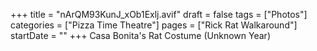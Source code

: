 +++
title = "nArQM93KunJ_xOb1Exlj.avif"
draft = false
tags = ["Photos"]
categories = ["Pizza Time Theatre"]
pages = ["Rick Rat Walkaround"]
startDate = ""
+++
Casa Bonita's Rat Costume (Unknown Year)
